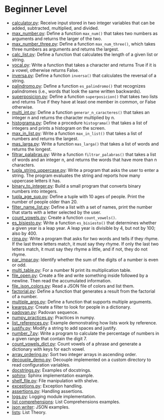 # Beginner Level
- [calculator.py](calculator.py): Receive input stored in two integer variables that can be added, subtracted, multiplied, and divided.
- [max_number.py](max_number.py): Define a function `max_num()` that takes two numbers as arguments and returns the larger of the two.
- [max_number_three.py](max_number_three.py): Define a function `max_num_three()`, which takes three numbers as arguments and returns the largest.
- [calc_list.py](calc_list.py): Define a function that calculates the length of a given list or string.
- [vocal.py](vocal.py): Write a function that takes a character and returns True if it is a vowel, otherwise returns False.
- [inversa.py](inversa.py): Define a function `inversa()` that calculates the reversal of a string.
- [palindromo.py](palindromo.py): Define a function `es_palindromo()` that recognizes palindromes (i.e., words that look the same written backwards).
- [superposicion.py](superposicion.py): Define a function `superposicion()` that takes two lists and returns True if they have at least one member in common, or False otherwise.
- [multi_int.py](multi_int.py): Define a function `generar_n_caracteres()` that takes an integer n and returns the character multiplied by n.
- [histograma.py](histograma.py): Define a procedure `histograma()` that takes a list of integers and prints a histogram on the screen.
- [max_in_list.py](max_in_list.py): Write a function `max_in_list()` that takes a list of numbers and returns the largest.
- [mas_larga.py](mas_larga.py): Write a function `mas_larga()` that takes a list of words and returns the longest.
- [filtrar_palabras.py](filtrar_palabras.py): Write a function `filtrar_palabras()` that takes a list of words and an integer n, and returns the words that have more than n characters.
- [tupla_string_uppercase.py](tupla_string_uppercase.py): Write a program that asks the user to enter a string. The program evaluates the string and reports how many uppercase letters it has.
- [binary_to_integer.py](binary_to_integer.py): Build a small program that converts binary numbers into integers.
- [tupla_age_sup.py](tupla_age_sup.py): Define a tuple with 10 ages of people. Print the number of people older than 20.
- [filter_name_list.py](filter_name_list.py): Define a list with a set of names, print the number that starts with a letter selected by the user.
- [count_vowels.py](count_vowels.py): Create a function `count_vowels()`.
- [es_bisiesto.py](es_bisiesto.py): Write a function `es_bisiesto()` that determines whether a given year is a leap year. A leap year is divisible by 4, but not by 100; also by 400.
- [rima.py](rima.py): Write a program that asks for two words and tells if they rhyme. If the last three letters match, it must say they rhyme. If only the last two letters match, it must say they rhyme a little, and if not, they do not rhyme.
- [par_impar.py](par_impar.py): Identify whether the sum of the digits of a number is even or odd.
- [multi_table.py](multi_table.py): For a number N print its multiplication table.
- [file_open.py](file_open.py): Create a file and write something inside followed by a newline. Then read the accumulated information.
- [file_json_colors.py](file_json_colors.py): Read a JSON file of colors and list them.
- [factorial.py](factorial.py): Define a function that generates a result from the factorial of a number.
- [multiple_args.py](multiple_args.py): Define a function that supports multiple arguments.
- [kwargs.py](kwargs.py): Create a filter to look for people in a dictionary.
- [padovan.py](padovan.py): Padovan sequence.
- [numpy_practices.py](numpy_practices.py): Practices in numpy.
- [list_references.py](list_references.py): Example demonstrating how lists work by reference.
- [justify.py](justify.py): Modify a string to add spaces and justify.
- [number_7.py](number_7.py): Write a program to calculate the percentage of numbers in a given range that contain the digit 7.
- [count_vowels_dict.py](count_vowels_dict.py): Count vowels of a phrase and generate a dictionary with keys for each vowel.
- [array_ordering.py](array_ordering.py): Sort two integer arrays in ascending order.
- [decouple_demo.py](decouple_demo.py): Decouple implemented on a custom directory to read configuration variables.
- [docstrings.py](docstrings.py): Examples of docstrings.
- [sphinx](sphinx/source/main.py): Sphinx implementation example.
- [shelf_file.py](shelf_file.py): File manipulation with shelve.
- [exceptions.py](exceptions.py): Exception handling.
- [assertions.py](assertions.py): Handling assertions.
- [logs.py](logs.py): Logging module implementation.
- [list comprehensions](list_comprehensions.py): List Comprehensions examples.
- [json writer](json_writer.py): JSON examples.
- [lists](lists.py): List Theory.